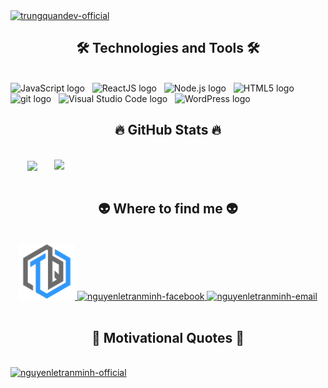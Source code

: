 <!-- Trungquandev -->
<a href="#" target="_blank">
  <img src="svg/trungquandev.svg" width="1200" alt="trungquandev-official" />
</a>

<h2 align="center">🛠 Technologies and Tools 🛠</h2>
<br>
<!-- https://simpleicons.org/ -->
<span><img src="https://img.shields.io/badge/JavaScript-282C34?logo=javascript&logoColor=F7DF1E" alt="JavaScript logo" title="JavaScript" height="25" /></span>
&nbsp;
<span><img src="https://img.shields.io/badge/ReactJS-282C34?logo=react&logoColor=61DAFB" alt="ReactJS logo" title="ReactJS" height="25" /></span>
&nbsp;
<span><img src="https://img.shields.io/badge/Node.js-282C34?logo=node.js&logoColor=00F200" alt="Node.js logo" title="Node.js" height="25" /></span>
&nbsp;
<span><img src="https://img.shields.io/badge/HTML5-282C34?logo=html5&logoColor=E34F26" alt="HTML5 logo" title="HTML5" height="25" /></span>
&nbsp;
<span><img src="https://img.shields.io/badge/git-282C34?logo=git&logoColor=F05032" alt="git logo" title="git" height="25" /></span>
&nbsp;
<span><img src="https://img.shields.io/badge/VS%20Code-282C34?logo=visual-studio-code&logoColor=007ACC" alt="Visual Studio Code logo" title="Visual Studio Code" height="25" /></span>
&nbsp;
<span><img src="https://img.shields.io/badge/WordPress-282C34?logo=wordPress&logoColor=21759B" alt="WordPress logo" title="WordPress" height="25" /></span>
&nbsp;

<br>

<h2 align="center">🔥 GitHub Stats 🔥</h2>
<!-- https://github.com/anuraghazra/github-readme-stats -->
<br>
<div align=center>
  <a href="#" title="minhdvfb">
    <img width="315" align="center" src="https://github-readme-stats.vercel.app/api/top-langs/?username=minhdvfb&hide=c%23,powershell,Mathematica,Ruby,Objective-C,Objective-C%2b%2b,Cuda&title_color=61dafb&text_color=ffffff&icon_color=61dafb&bg_color=20232a&langs_count=8&layout=compact&border_color=61dafb&hide_border=true" />
  </a>
  <a href="#" title="minhdvfb">
    <img align="right" width="434" src="https://github-readme-stats.vercel.app/api?username=minhdvfb&show_icons=true&theme=react&border_color=61dafb&hide_border=true" />
  </a>
</div>

<br>

<h2 align="center">👽 Where to find me 👽</h2>
<br>
<!-- https://icons8.com -->
<div align="center">
  <a href="https://www.nguyenletranminh.tk/" target="blank">
    <img width="90" height="90" src="images/logo-trungquandev-transparent-bg-192x192.png" alt="nguyenletranminh-blog" />
  </a>
  <a href="https://facebook.com/nltmsoftware" target="blank">
    <img src="https://img.icons8.com/bubbles/100/000000/facebook-new.png" alt="nguyenletranminh-facebook" />
  </a>
  <a href="mailto:nguyenletranminh2506@gmail.com" target="top">
    <img src="https://img.icons8.com/bubbles/100/000000/apple-mail.png" alt="nguyenletranminh-email" />
  </a>
</div>

<br>

<h2 align="center">📑 Motivational Quotes 📑</h2>
<br>
<a href="#" target="_blank">
  <img src="svg/nguyenletranminhn-quotes.svg" width="846" height="150" alt="nguyenletranminh-official" />
</a>

